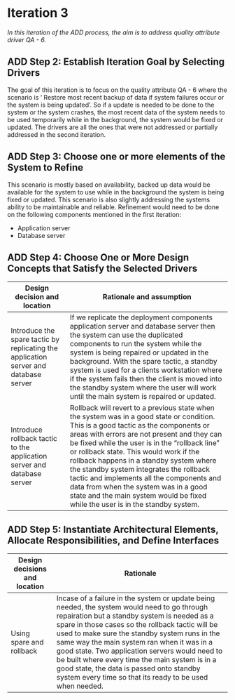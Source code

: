 # Iteration 3

*In this iteration of the ADD process, the aim is to address quality attribute driver QA - 6.*

## ADD Step 2: Establish Iteration Goal by Selecting Drivers

The goal of this iteration is to focus on the quality attribute QA - 6 where the scenario is ‘ Restore most recent backup of data if system failures occur or the system is being updated’.  So if a update is needed to be done to the system or the system crashes, the most recent data of the system needs to be used temporarily while in the background, the system would be fixed or updated. The drivers are all the ones that were not addressed or partially addressed in the second iteration.

## ADD Step 3: Choose one or more elements of the System to Refine
This scenario is mostly based on availability, backed up data would be available for the system to use while in the background the system is being fixed or updated. This scenario is also slightly addressing the systems ability to be maintainable and reliable. Refinement would need to be done on the following components mentioned in the first iteration:
- Application server
- Database server

## ADD Step 4: Choose One or More Design Concepts that Satisfy the Selected Drivers

| Design decision and location | Rationale and assumption |
|------------------------------| -----------------------|
| Introduce the spare tactic by replicating the application server and database server | If we replicate the deployment components application server and database server then the system can use the duplicated components to run the system while the system is being repaired or updated in the background. With the spare tactic, a standby system is used for a clients workstation where if the system fails then the client is moved into the standby system where the user will work until the main system is repaired or updated. |
| Introduce rollback tactic to the application server and database server | Rollback will revert to a previous state when the system was in a good state or condition. This is a good tactic as the components or areas with errors are not present and they can be fixed while the user is in the “rollback line” or rollback state. This would work if the rollback happens in a standby system where the standby system integrates the rollback tactic and implements all the components and data from when the system was in a good state and the main system would be fixed while the user is in the standby system. |


## ADD Step 5: Instantiate Architectural Elements, Allocate Responsibilities, and Define Interfaces
| Design decisions and location | Rationale |
| ----------------------------- | --------- |
| Using spare and rollback | Incase of a failure in the system or update being needed, the system would need to go through repairation but a standby system is needed as a spare in those cases so the rollback tactic will be used to make sure the standby system runs in the same way the main system ran when it was in a good state. Two application servers would need to be built where every time the main system is in a good state, the data is passed onto standby system every time so that its ready to be used when needed. |